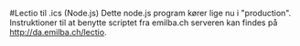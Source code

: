#Lectio til .ics (Node.js)
Dette node.js program kører lige nu i "production". Instruktioner til at benytte scriptet fra emilba.ch serveren kan findes 
på http://da.emilba.ch/lectio.

